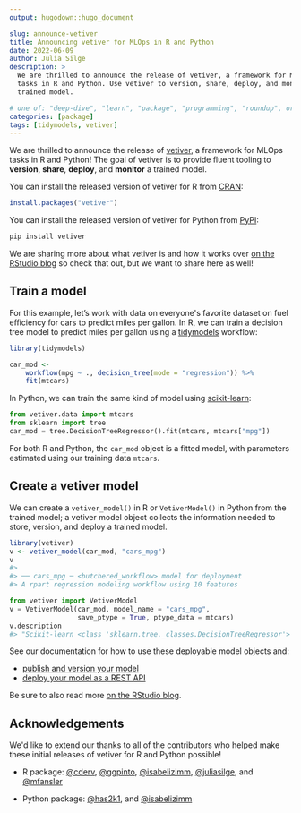 ```yaml
---
output: hugodown::hugo_document

slug: announce-vetiver
title: Announcing vetiver for MLOps in R and Python
date: 2022-06-09
author: Julia Silge
description: >
  We are thrilled to announce the release of vetiver, a framework for MLOps 
  tasks in R and Python. Use vetiver to version, share, deploy, and monitor a 
  trained model.

# one of: "deep-dive", "learn", "package", "programming", "roundup", or "other"
categories: [package] 
tags: [tidymodels, vetiver]
---
```


<!--
TODO:
* [ ] Look over / edit the post's title in the yaml
* [ ] Edit (or delete) the description; note this appears in the Twitter card
* [ ] Pick category and tags (see existing with `hugodown::tidy_show_meta()`)
* [ ] Find photo & update yaml metadata
* [ ] Create `thumbnail-sq.jpg`; height and width should be equal
* [ ] Create `thumbnail-wd.jpg`; width should be >5x height
* [ ] `hugodown::use_tidy_thumbnails()`
* [ ] Add intro sentence, e.g. the standard tagline for the package
* [ ] `usethis::use_tidy_thanks()`
-->




We are thrilled to announce the release of [vetiver](https://vetiver.rstudio.com/), a framework for MLOps tasks in R and Python! The goal of vetiver is to provide fluent tooling to **version**, **share**, **deploy**, and **monitor** a trained model.

You can install the released version of vetiver for R from [CRAN](https://cran.r-project.org/package=vetiver):

```r
install.packages("vetiver")
```

You can install the released version of vetiver for Python from [PyPI](https://pypi.org/project/vetiver/):

```python
pip install vetiver
```

We are sharing more about what vetiver is and how it works over [on the RStudio blog](https://www.rstudio.com/blog/announce-vetiver/) so check that out, but we want to share here as well!

## Train a model

For this example, let’s work with data on everyone's favorite dataset on fuel efficiency for cars to predict miles per gallon. In R, we can train a decision tree model to predict miles per gallon using a [tidymodels](https://www.tidymodels.org/) workflow:


```r
library(tidymodels)

car_mod <-
    workflow(mpg ~ ., decision_tree(mode = "regression")) %>%
    fit(mtcars)
```

In Python, we can train the same kind of model using [scikit-learn](https://scikit-learn.org/):


```python
from vetiver.data import mtcars
from sklearn import tree
car_mod = tree.DecisionTreeRegressor().fit(mtcars, mtcars["mpg"])
```

For both R and Python, the `car_mod` object is a fitted model, with parameters estimated using our training data `mtcars`.


## Create a vetiver model

We can create a `vetiver_model()` in R or `VetiverModel()` in Python from the trained model; a vetiver model object collects the information needed to store, version, and deploy a trained model.


```r
library(vetiver)
v <- vetiver_model(car_mod, "cars_mpg")
v
#> 
#> ── cars_mpg ─ <butchered_workflow> model for deployment 
#> A rpart regression modeling workflow using 10 features
```


```python
from vetiver import VetiverModel
v = VetiverModel(car_mod, model_name = "cars_mpg", 
                 save_ptype = True, ptype_data = mtcars)
v.description
#> "Scikit-learn <class 'sklearn.tree._classes.DecisionTreeRegressor'> model"
```


See our documentation for how to use these deployable model objects and:

- [publish and version your model](https://vetiver.rstudio.com/get-started/version.html)
- [deploy your model as a REST API](https://vetiver.rstudio.com/get-started/deploy.html)


Be sure to also read more [on the RStudio blog](https://www.rstudio.com/blog/announce-vetiver/).

## Acknowledgements

We'd like to extend our thanks to all of the contributors who helped make these initial releases of vetiver for R and Python possible!

- R package: [&#x0040;cderv](https://github.com/cderv), [&#x0040;ggpinto](https://github.com/ggpinto), [&#x0040;isabelizimm](https://github.com/isabelizimm), [&#x0040;juliasilge](https://github.com/juliasilge), and [&#x0040;mfansler](https://github.com/mfansler)

- Python package: [&#x0040;has2k1](https://github.com/has2k1), and [&#x0040;isabelizimm](https://github.com/isabelizimm)

